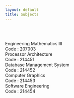 ```yaml
---
layout: default
title: Subjects
---
```




<!-- ✅ Breadcrumb -->
<div id="breadcrumb-container">
  <nav id="breadcrumb"></nav>
</div>

<br><br>

<!-- ✅ Subject Cards -->
<div class="card-container">

<a href="207003.html" style="text-decoration: none;">
  <div class="subject-card">
    <div class="subject-title">Engineering Mathematics III</div>
    <div class="subject-code">Code : 207003</div>
  </div>
</a>

<a href="214451.html" style="text-decoration: none;">
  <div class="subject-card">
    <div class="subject-title">Processor Architecture</div>
    <div class="subject-code">Code : 214451</div>
  </div>
</a>

<a href="214452.html" style="text-decoration: none;">
  <div class="subject-card">
    <div class="subject-title">Database Management System</div>
    <div class="subject-code">Code : 214452</div>
  </div>
</a>

<a href="214453.html" style="text-decoration: none;">
  <div class="subject-card">
    <div class="subject-title">Computer Graphics</div>
    <div class="subject-code">Code : 214453</div>
  </div>
</a>

<a href="214454.html" style="text-decoration: none;">
  <div class="subject-card">
    <div class="subject-title">Software Engineering</div>
    <div class="subject-code">Code : 214454</div>
  </div>
</a>



  <!-- More cards as needed -->

</div>


